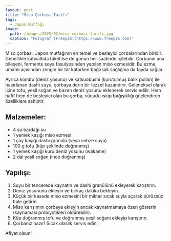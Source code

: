 ```yaml
---
layout: post
title: "Miso Çorbası Tarifi"
tags:
  - Japon Mutfağı
image: 
  path: /images/2025/02/miso-corbasi-tarifi.jpg
  caption: "Fotoğraf [Freepik](https://www.freepik.com)"
---
```


Miso çorbası, Japon mutfağının en temel ve besleyici çorbalarından biridir. Genellikle kahvaltıda tüketilse de günün her saatinde içilebilir. Çorbanın ana bileşeni, fermente soya fasulyesinden yapılan miso ezmesidir. Bu ezme, umami açısından zengin bir tat katarken bağırsak sağlığına da fayda sağlar.

Ayrıca kombu (deniz yosunu) ve katsuobushi (kurutulmuş balık pulları) ile hazırlanan dashi suyu, çorbaya derin bir lezzet kazandırır. Geleneksel olarak içine tofu, yeşil soğan ve bazen deniz yosunu eklenerek servis edilir. Hem hafif hem de besleyici olan bu çorba, vücudu ısıtıp bağışıklığı güçlendiren özelliklere sahiptir.

## Malzemeler:

- 4 su bardağı su
- 1 yemek kaşığı miso ezmesi
- 1 çay kaşığı dashi granülü (veya sebze suyu)
- 100 g tofu (küp şeklinde doğranmış)
- 1 yemek kaşığı kuru deniz yosunu (wakame)
- 2 dal yeşil soğan (ince doğranmış)

## Yapılışı:

1. Suyu bir tencerede kaynatın ve dashi granülünü ekleyerek karıştırın.
2. Deniz yosununu ekleyin ve birkaç dakika bekleyin.
3. Küçük bir kasede miso ezmesini bir miktar sıcak suyla açarak pürüzsüz hale getirin.
4. Miso karışımını çorbaya ekleyin ancak kaynatmamaya özen gösterin (kaynaması probiyotikleri öldürebilir).
5. Küp doğranmış tofu ve doğranmış yeşil soğanı ekleyip karıştırın.
6. Çorbanız hazır! Sıcak olarak servis edin.

Afiyet olsun! 
